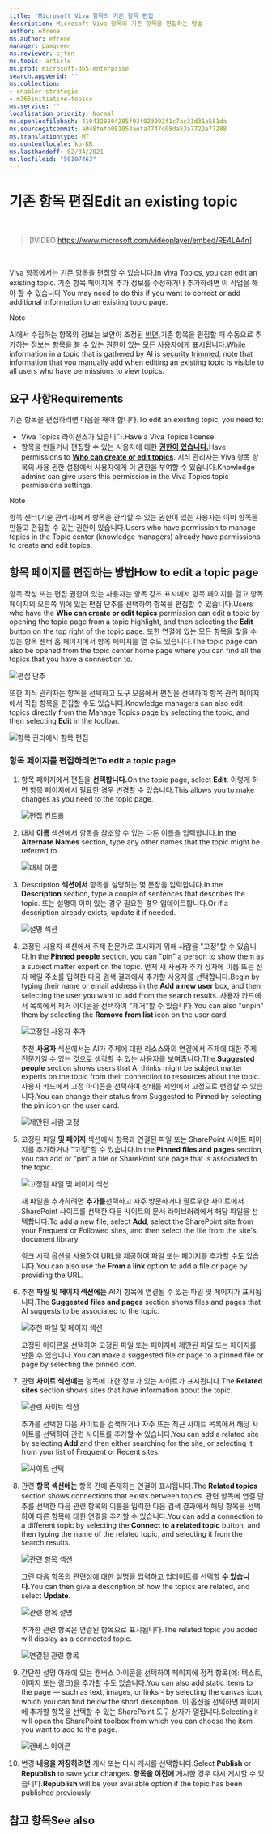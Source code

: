 ```yaml
---
title: 'Microsoft Viva 항목의 기존 항목 편집 '
description: Microsoft Viva 항목의 기존 항목을 편집하는 방법
author: efrene
ms.author: efrene
manager: pamgreen
ms.reviewer: cjtan
ms.topic: article
ms.prod: microsoft-365-enterprise
search.appverid: ''
ms.collection:
- enabler-strategic
- m365initiative-topics
ms.service: ''
localization_priority: Normal
ms.openlocfilehash: 4194328804285f93f023092f1c7ac31d31a581da
ms.sourcegitcommit: a048fefb081953aefa7747c08da52a7722e77288
ms.translationtype: MT
ms.contentlocale: ko-KR
ms.lasthandoff: 02/04/2021
ms.locfileid: "50107463"
---
```

# <a name="edit-an-existing-topic"></a><span data-ttu-id="cc38e-103">기존 항목 편집</span><span class="sxs-lookup"><span data-stu-id="cc38e-103">Edit an existing topic</span></span> 

</br>

> [!VIDEO https://www.microsoft.com/videoplayer/embed/RE4LA4n]  

</br>

<span data-ttu-id="cc38e-104">Viva 항목에서는 기존 항목을 편집할 수 있습니다.</span><span class="sxs-lookup"><span data-stu-id="cc38e-104">In Viva Topics, you can edit an existing topic.</span></span> <span data-ttu-id="cc38e-105">기존 항목 페이지에 추가 정보를 수정하거나 추가하려면 이 작업을 해야 할 수 있습니다.</span><span class="sxs-lookup"><span data-stu-id="cc38e-105">You may need to do this if you want to correct or add additional information to an existing topic page.</span></span> 

> [!Note] 
> <span data-ttu-id="cc38e-106">AI에서 수집하는 항목의 정보는 보안이 조정된 [반면,](topic-experiences-security-trimming.md)기존 항목을 편집할 때 수동으로 추가하는 정보는 항목을 볼 수 있는 권한이 있는 모든 사용자에게 표시됩니다.</span><span class="sxs-lookup"><span data-stu-id="cc38e-106">While information in a topic that is gathered by AI is [security trimmed](topic-experiences-security-trimming.md), note that information that you manually add when editing an existing topic is visible to all users who have permissions to view topics.</span></span> 

## <a name="requirements"></a><span data-ttu-id="cc38e-107">요구 사항</span><span class="sxs-lookup"><span data-stu-id="cc38e-107">Requirements</span></span>

<span data-ttu-id="cc38e-108">기존 항목을 편집하려면 다음을 해야 합니다.</span><span class="sxs-lookup"><span data-stu-id="cc38e-108">To edit an existing topic, you need to:</span></span>
- <span data-ttu-id="cc38e-109">Viva Topics 라이선스가 있습니다.</span><span class="sxs-lookup"><span data-stu-id="cc38e-109">Have a Viva Topics license.</span></span>
- <span data-ttu-id="cc38e-110">항목을 만들거나 편집할 수 있는 사용자에 대한 [**권한이 있습니다.**](https://docs.microsoft.com/microsoft-365/knowledge/topic-experiences-user-permissions)</span><span class="sxs-lookup"><span data-stu-id="cc38e-110">Have permissions to [**Who can create or edit topics**](https://docs.microsoft.com/microsoft-365/knowledge/topic-experiences-user-permissions).</span></span> <span data-ttu-id="cc38e-111">지식 관리자는 Viva 항목 항목의 사용 권한 설정에서 사용자에게 이 권한을 부여할 수 있습니다.</span><span class="sxs-lookup"><span data-stu-id="cc38e-111">Knowledge admins can give users this permission in the Viva Topics topic permissions settings.</span></span> 

> [!Note] 
> <span data-ttu-id="cc38e-112">항목 센터(기술 관리자)에서 항목을 관리할 수 있는 권한이 있는 사용자는 이미 항목을 만들고 편집할 수 있는 권한이 있습니다.</span><span class="sxs-lookup"><span data-stu-id="cc38e-112">Users who have permission to manage topics in the Topic center (knowledge managers) already have permissions to create and edit topics.</span></span>

## <a name="how-to-edit-a-topic-page"></a><span data-ttu-id="cc38e-113">항목 페이지를 편집하는 방법</span><span class="sxs-lookup"><span data-stu-id="cc38e-113">How to edit a topic page</span></span>

<span data-ttu-id="cc38e-114">항목 작성  또는 편집 권한이 있는 사용자는 항목 강조 표시에서 항목 페이지를 열고 항목 페이지의 <b></b> 오른쪽 위에 있는 편집 단추를 선택하여 항목을 편집할 수 있습니다.</span><span class="sxs-lookup"><span data-stu-id="cc38e-114">Users who have the **Who can create or edit topics** permission can edit a topic by opening the topic page from a topic highlight, and then selecting the <b>Edit</b> button on the top right of the topic page.</span></span> <span data-ttu-id="cc38e-115">또한 연결에 있는 모든 항목을 찾을 수 있는 항목 센터 홈 페이지에서 항목 페이지를 열 수도 있습니다.</span><span class="sxs-lookup"><span data-stu-id="cc38e-115">The topic page can also be opened from the topic center home page where you can find all the topics that you have a connection to.</span></span>

   ![편집 단추](../media/knowledge-management/edit-button.png) </br> 

<span data-ttu-id="cc38e-117">또한 지식 관리자는 항목을 선택하고 도구 모음에서 편집을 선택하여 항목 관리 페이지에서 <b></b> 직접 항목을 편집할 수도 있습니다.</span><span class="sxs-lookup"><span data-stu-id="cc38e-117">Knowledge managers can also edit topics directly from the Manage Topics page by selecting the topic, and then selecting <b>Edit</b> in the toolbar.</span></span>

   ![항목 관리에서 항목 편집](../media/knowledge-management/manage-topics-edit.png) </br> 

### <a name="to-edit-a-topic-page"></a><span data-ttu-id="cc38e-119">항목 페이지를 편집하려면</span><span class="sxs-lookup"><span data-stu-id="cc38e-119">To edit a topic page</span></span>

1. <span data-ttu-id="cc38e-120">항목 페이지에서 편집을 **선택합니다.**</span><span class="sxs-lookup"><span data-stu-id="cc38e-120">On the topic page, select **Edit**.</span></span> <span data-ttu-id="cc38e-121">이렇게 하면 항목 페이지에서 필요한 경우 변경할 수 있습니다.</span><span class="sxs-lookup"><span data-stu-id="cc38e-121">This allows you to make changes as you need to the topic page.</span></span>

   ![편집 컨트롤](../media/knowledge-management/topic-page-edit.png) </br>  


2. <span data-ttu-id="cc38e-123">대체 <b>이름</b> 섹션에서 항목을 참조할 수 있는 다른 이름을 입력합니다.</span><span class="sxs-lookup"><span data-stu-id="cc38e-123">In the <b>Alternate Names</b> section, type any other names that the topic might be referred to.</span></span> 

    ![대체 이름](../media/knowledge-management/alt-names.png) </br> 
3. <span data-ttu-id="cc38e-125">Description <b>섹션에서</b> 항목을 설명하는 몇 문장을 입력합니다.</span><span class="sxs-lookup"><span data-stu-id="cc38e-125">In the <b>Description</b> section, type a couple of sentences that describes the topic.</span></span> <span data-ttu-id="cc38e-126">또는 설명이 이미 있는 경우 필요한 경우 업데이트합니다.</span><span class="sxs-lookup"><span data-stu-id="cc38e-126">Or if a description already exists, update it if needed.</span></span>

    ![설명 섹션](../media/knowledge-management/description.png)</br>

4. <span data-ttu-id="cc38e-128">고정된 <b></b> 사용자 섹션에서 주제 전문가로 표시하기 위해 사람을 "고정"할 수 있습니다.</span><span class="sxs-lookup"><span data-stu-id="cc38e-128">In the <b>Pinned people</b> section, you can "pin" a person to show them as a subject matter expert on the topic.</span></span> <span data-ttu-id="cc38e-129">먼저 새 사용자 추가 상자에 <b></b> 이름 또는 전자 메일 주소를 입력한 다음 검색 결과에서 추가할 사용자를 선택합니다.</span><span class="sxs-lookup"><span data-stu-id="cc38e-129">Begin by typing their name or email address in the <b>Add a new user</b> box, and then selecting the user you want to add from the search results.</span></span> <span data-ttu-id="cc38e-130">사용자 카드에서 목록에서 제거 아이콘을 <b></b> 선택하여 "제거"할 수 있습니다.</span><span class="sxs-lookup"><span data-stu-id="cc38e-130">You can also "unpin" them by selecting the <b>Remove from list</b> icon on the user card.</span></span>
 
    ![고정된 사용자 추가](../media/knowledge-management/pinned-people.png)</br>

    <span data-ttu-id="cc38e-132">추천 <b>사용자</b> 섹션에서는 AI가 주제에 대한 리소스와의 연결에서 주제에 대한 주제 전문가일 수 있는 것으로 생각할 수 있는 사용자를 보여줍니다.</span><span class="sxs-lookup"><span data-stu-id="cc38e-132">The <b>Suggested people</b> section shows users that AI thinks might be subject matter experts on the topic from their connection to resources about the topic.</span></span> <span data-ttu-id="cc38e-133">사용자 카드에서 고정 아이콘을 선택하여 상태를 제안에서 고정으로 변경할 수 있습니다.</span><span class="sxs-lookup"><span data-stu-id="cc38e-133">You can change their status from Suggested to Pinned by selecting the pin icon on the user card.</span></span>

   ![제안된 사람 고정](../media/knowledge-management/suggested-people.png)</br>

5. <span data-ttu-id="cc38e-135">고정된 파일 <b>및 페이지</b> 섹션에서 항목과 연결된 파일 또는 SharePoint 사이트 페이지를 추가하거나 "고정"할 수 있습니다.</span><span class="sxs-lookup"><span data-stu-id="cc38e-135">In the <b>Pinned files and pages</b> section, you can add or "pin" a file or SharePoint site page that is associated to the topic.</span></span>

   ![고정된 파일 및 페이지 섹션](../media/knowledge-management/pinned-files-and-pages.png)</br>
 
    <span data-ttu-id="cc38e-137">새 파일을 추가하려면 <b>추가를</b>선택하고 자주 방문하거나 팔로우한 사이트에서 SharePoint 사이트를 선택한 다음 사이트의 문서 라이브러리에서 해당 파일을 선택합니다.</span><span class="sxs-lookup"><span data-stu-id="cc38e-137">To add a new file, select <b>Add</b>, select the SharePoint site from your Frequent or Followed sites, and then select the file from the site's document library.</span></span>

    <span data-ttu-id="cc38e-138">링크 시작 옵션을 <b></b> 사용하여 URL을 제공하여 파일 또는 페이지를 추가할 수도 있습니다.</span><span class="sxs-lookup"><span data-stu-id="cc38e-138">You can also use the <b>From a link</b> option to add a file or page by providing the URL.</span></span> 

6. <span data-ttu-id="cc38e-139">추천 <b>파일 및 페이지 섹션에는</b> AI가 항목에 연결될 수 있는 파일 및 페이지가 표시됩니다.</span><span class="sxs-lookup"><span data-stu-id="cc38e-139">The <b>Suggested files and pages</b> section shows files and pages that AI suggests to be associated to the topic.</span></span>

   ![추천 파일 및 페이지 섹션](../media/knowledge-management/suggested-files-and-pages.png)</br>

    <span data-ttu-id="cc38e-141">고정된 아이콘을 선택하여 고정된 파일 또는 페이지에 제안된 파일 또는 페이지를 만들 수 있습니다.</span><span class="sxs-lookup"><span data-stu-id="cc38e-141">You can make a suggested file or page to a pinned file or page by selecting the pinned icon.</span></span>

7.  <span data-ttu-id="cc38e-142">관련 <b>사이트 섹션에는</b> 항목에 대한 정보가 있는 사이트가 표시됩니다.</span><span class="sxs-lookup"><span data-stu-id="cc38e-142">The <b>Related sites</b> section shows sites that have information about the topic.</span></span> 

    ![관련 사이트 섹션](../media/knowledge-management/related-sites.png)</br>

    <span data-ttu-id="cc38e-144">추가를 선택한 다음 사이트를 <b></b> 검색하거나 자주 또는 최근 사이트 목록에서 해당 사이트를 선택하여 관련 사이트를 추가할 수 있습니다.</span><span class="sxs-lookup"><span data-stu-id="cc38e-144">You can add a related site by selecting <b>Add</b> and then either searching for the site, or selecting it from your list of Frequent or Recent sites.</span></span></br>
    
    ![사이트 선택](../media/knowledge-management/sites.png)</br>

8. <span data-ttu-id="cc38e-146">관련 <b>항목 섹션에는</b> 항목 간에 존재하는 연결이 표시됩니다.</span><span class="sxs-lookup"><span data-stu-id="cc38e-146">The <b>Related topics</b> section shows connections that exists between topics.</span></span> <span data-ttu-id="cc38e-147">관련 항목에 연결 단추를 선택한 다음 <b></b> 관련 항목의 이름을 입력한 다음 검색 결과에서 해당 항목을 선택하여 다른 항목에 대한 연결을 추가할 수 있습니다.</span><span class="sxs-lookup"><span data-stu-id="cc38e-147">You can add a connection to a different topic by selecting the <b>Connect to a related topic</b> button, and then typing the name of the related topic, and selecting it from the search results.</span></span> 

   ![관련 항목 섹션](../media/knowledge-management/related-topic.png)</br>  

    <span data-ttu-id="cc38e-149">그런 다음 항목의 관련성에 대한 설명을 입력하고 업데이트를 선택할 <b>수 있습니다.</b></span><span class="sxs-lookup"><span data-stu-id="cc38e-149">You can then give a description of how the topics are related, and select <b>Update</b>.</span></span></br>

   ![관련 항목 설명](../media/knowledge-management/related-topics-update.png)</br> 

   <span data-ttu-id="cc38e-151">추가한 관련 항목은 연결된 항목으로 표시됩니다.</span><span class="sxs-lookup"><span data-stu-id="cc38e-151">The related topic you added will display as a connected topic.</span></span>

   ![연결된 관련 항목](../media/knowledge-management/related-topics-final.png)</br> 


9. <span data-ttu-id="cc38e-153">간단한 설명 아래에 있는 캔버스 아이콘을 선택하여 페이지에 정적 항목(예: 텍스트, 이미지 또는 링크)을 추가할 수도 있습니다.</span><span class="sxs-lookup"><span data-stu-id="cc38e-153">You can also add static items to the page — such as text, images, or links - by selecting the canvas icon, which you can find below the short description.</span></span> <span data-ttu-id="cc38e-154">이 옵션을 선택하면 페이지에 추가할 항목을 선택할 수 있는 SharePoint 도구 상자가 열립니다.</span><span class="sxs-lookup"><span data-stu-id="cc38e-154">Selecting it will open the SharePoint toolbox from which you can choose the item you want to add to the page.</span></span>

   ![캔버스 아이콘](../media/knowledge-management/webpart-library.png)</br> 


10. <span data-ttu-id="cc38e-156">변경 **내용을** **저장하려면** 게시 또는 다시 게시를 선택합니다.</span><span class="sxs-lookup"><span data-stu-id="cc38e-156">Select **Publish** or **Republish** to save your changes.</span></span> <span data-ttu-id="cc38e-157">**항목을 이전에** 게시한 경우 다시 게시할 수 있습니다.</span><span class="sxs-lookup"><span data-stu-id="cc38e-157">**Republish** will be your available option if the topic has been published previously.</span></span>


## <a name="see-also"></a><span data-ttu-id="cc38e-158">참고 항목</span><span class="sxs-lookup"><span data-stu-id="cc38e-158">See also</span></span>



  







